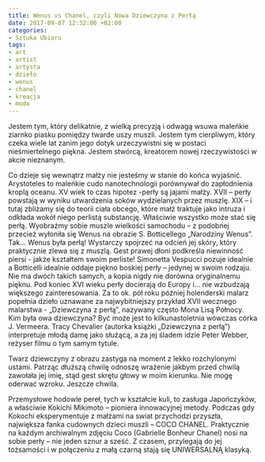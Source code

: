```yaml
---
title: Wenus vs Chanel, czyli Nowa Dziewczyna z Perłą
date: 2017-09-07 12:32:00 +02:00
categories:
- Sztuka Ubioru
tags:
- art
- artist
- artysta
- dzieło
- wenus
- chanel
- kreacja
- moda
---
```


Jestem tym, który delikatnie, z wielką precyzją i odwagą wsuwa maleńkie ziarnko piasku pomiędzy twarde uszy muszli. Jestem tym cierpliwym, który czeka wiele lat zanim jego dotyk urzeczywistni się w postaci nieśmiertelnego piękna. Jestem stwórcą, kreatorem nowej rzeczywistości w akcie nieznanym.

Co dzieje się wewnątrz małży nie jesteśmy w stanie do końca wyjaśnić. Arystoteles to maleńkie cudo nanotechnologii porównywał do zapłodnienia kroplą oceanu. XV wiek to czas hipotez -perły są jajami małży. XVII – perły powstają w wyniku utwardzenia soków wydzielanych przez muszlę. XIX – i tutaj zbliżamy się do teorii ciała obcego, które małż traktuje jako intruza i odkłada wokół niego perlistą substancję. Właściwie wszystko może stać się perłą. Wyobraźmy sobie muszle wielkości samochodu – z podobnej przecież wyłoniła się Wenus na obrazie S. Botticellego „Narodziny Wenus”. Tak… Wenus była perłą! Wystarczy spojrzeć na odcień jej skóry, który praktycznie zlewa się z muszlą. Gest prawej dłoni podkreśla niewinność piersi - jakże kształtem swoim perliste! Simonetta Vespucci pozuje idealnie a Botticelli idealnie oddaje piękno boskiej perły – jedynej w swoim rodzaju. Nie ma dwóch takich samych, a kopia nigdy nie dorówna oryginalnemu pięknu.
Pod koniec XVI wieku perły docierają do Europy i… nie wzbudzają większego zainteresowania. Za  to ok. pół roku później holenderski malarz popełnia dzieło uznawane za najwybitniejszy przykład XVII wecznego malarstwa - „Dziewczyna z perłą”, nazywany często Mona Lisą Północy. Kim była owa dziewczyna? Być może jest to kilkunastoletnia wówczas córka J. Vermeera.  Tracy Chevalier (autorka książki „Dziewczyna z perłą”) interpretuje młodą damę jako służącą, a za jej śladem idzie Peter Webber, reżyser filmu o tym samym tytule. 

Twarz dziewczyny z obrazu zastyga na moment z lekko rozchylonymi ustami. Patrząc dłuższą chwilę odnoszę wrażenie jakbym przed chwilą zawołała jej imię, stąd gest skrętu głowy w moim kierunku.
Nie mogę oderwać wzroku.
Jeszcze chwila.

Przemysłowe hodowle pereł, tych w kształcie kuli, to zasługa Japończyków, a właściwie Kokichi Mikimoto – pioniera innowacyjnej metody. Podczas gdy Kokochi eksperymentuje z małżami na swiat przychodzi przyszła, największa fanka cudownych dzieci muszli – COCO CHANEL.
Praktycznie na każdym archiwalnym zdjęciu Coco (Gabrielle Bonheur Chanel) nosi na sobie perły – nie jeden sznur a sześć. Z czasem, przylegają do jej tożsamości i w połączeniu z małą czarną stają się UNIWERSALNĄ klasyką.